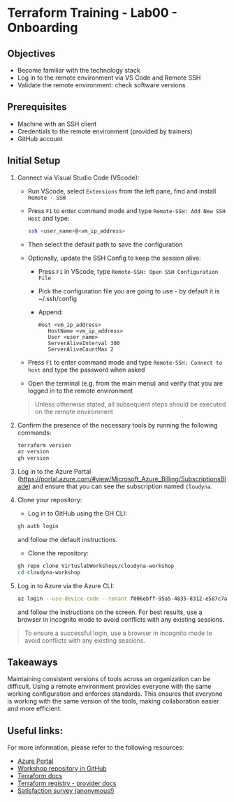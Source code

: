 # Terraform Training - Lab00 - Onboarding

## Objectives

- Become familiar with the technology stack
- Log in to the remote environment via VS Code and Remote SSH
- Validate the remote environment: check software versions

## Prerequisites

- Machine with an SSH client
- Credentials to the remote environment (provided by trainers)
- GitHub account

## Initial Setup

1. Connect via Visual Studio Code (VScode):

    - Run VScode, select `Extensions` from the left pane, find and install `Remote - SSH`
    - Press `F1` to enter command mode and type `Remote-SSH: Add New SSH Host` and type:
      ```bash
      ssh <user_name>@<vm_ip_address>
      ```
    - Then select the default path to save the configuration
    - Optionally, update the SSH Config to keep the session alive:
        - Press `F1` in VScode, type `Remote-SSH: Open SSH Configuration File`
        - Pick the configuration file you are going to use - by default it is ~/.ssh/config
        - Append:

            ```
            Host <vm_ip_address> 
               HostName <vm_ip_address> 
               User <user_name>
               ServerAliveInterval 300
               ServerAliveCountMax 2
            ```

    - Press `F1` to enter command mode and type `Remote-SSH: Connect to host` and type the password when asked
    - Open the terminal (e.g. from the main menu) and verify that you are logged in to the remote environment

   > Unless otherwise stated, all subsequent steps should be executed on the remote environment

2. Confirm the presence of the necessary tools by running the following commands:

    ```bash
    terraform version
    az version
    gh version
    ```

3. Log in to the Azure Portal (https://portal.azure.com/#view/Microsoft_Azure_Billing/SubscriptionsBlade) and ensure that you can see the subscription named `Cloudyna`.

4. Clone your repository:

   - Log in to GitHub using the GH CLI:
    ```bash
    gh auth login
    ```

    and follow the default instructions.

   - Clone the repository:

    ```bash
    gh repo clone VirtuslabWorkshops/cloudyna-workshop
    cd cloudyna-workshop
    ```

5. Log in to Azure via the Azure CLI:

    ```bash
    az login --use-device-code --tenant f006ebff-95a5-4835-8312-e587c7a1eb37
    ```
    
    and follow the instructions on the screen. For best results, use a browser in incognito mode to avoid conflicts with any existing sessions.

> To ensure a successful login, use a browser in incognito mode to avoid conflicts with any existing sessions.

## Takeaways

Maintaining consistent versions of tools across an organization can be difficult. 
Using a remote environment provides everyone with the same working configuration and enforces standards. 
This ensures that everyone is working with the same version of the tools, making collaboration easier and more efficient.

## Useful links:
For more information, please refer to the following resources:
- [Azure Portal](https://portal.azure.com)
- [Workshop repository in GitHub](https://github.com/VirtuslabWorkshops/cloudyna-workshop)
- [Terraform docs](https://developer.hashicorp.com/terraform/docs)
- [Terraform registry - provider docs](https://registry.terraform.io/)
- [Satisfaction survey (anonymous!)](https://forms.gle/1Cz76RADCKAWFuob7)
